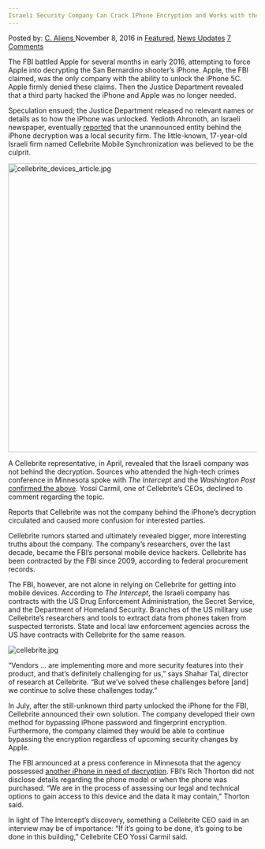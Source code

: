 ```yaml
---
Israeli Security Company Can Crack IPhone Encryption and Works with the FBI
---
```

<article class="post-listing post-16317 post type-post status-publish format-standard has-post-thumbnail hentry  tag-company tag-crack tag-encryption tag-iphone tag-israeli tag-security tag-works">
    <div class="post-inner">
        <span>Posted by: <a href="https://www.deepdotweb.com/author/caliens/" title="">C. Aliens </a></span>
    <span>November 8, 2016</span>
    <span>in <a href="https://www.deepdotweb.com/category/deepdot-news/" rel="category tag">Featured</a>, <a href="https://www.deepdotweb.com/category/news-updates/" rel="category tag">News Updates</a></span>
    <span><a href="https://www.deepdotweb.com/2016/11/08/israeli-security-company-can-crack-iphone-encryption-works-fbi/#comments">7 Comments</a></span>
    </p>
    <div class="clear"></div>
    <div class="entry">
    <p>The FBI battled Apple for several months in early 2016, attempting to force Apple into decrypting the San Bernardino shooter’s iPhone. Apple, the FBI claimed, was the only company with the ability to unlock the iPhone 5C. Apple firmly denied these claims. Then the Justice Department revealed that a third party hacked the iPhone and Apple was no longer needed.</p>
    <p>Speculation ensued; the Justice Department released no relevant names or details as to how the iPhone was unlocked. Yedioth Ahronoth, an Israeli newspaper, eventually <a href="http://www.reuters.com/article/us-apple-encryption-cellebrite-idUSKCN0WP17J">reported</a> that the unannounced entity behind the iPhone decryption was a local security firm. The little-known, 17-year-old Israeli firm named Cellebrite Mobile Synchronization was believed to be the culprit.</p>
    <p><img class="wp-image-16318 aligncenter" src="/imgs/2016/11/cellebrite_devices_article-jpg.jpeg" alt="cellebrite_devices_article.jpg" width="878" height="586" srcset="/imgs/2016/11/cellebrite_devices_article-jpg.jpeg 1440w, /imgs/2016/11/cellebrite_devices_article-jpg-300x200.jpeg 300w, /imgs/2016/11/cellebrite_devices_article-jpg-1024x683.jpeg 1024w, /imgs/2016/11/cellebrite_devices_article-jpg-290x195.jpeg 290w" sizes="(max-width: 878px) 100vw, 878px" /></p>
    <p>A Cellebrite representative, in April, revealed that the Israeli company was not behind the decryption. Sources who attended the high-tech crimes conference in Minnesota spoke with <em>The Intercept</em> and the <em>Washington Post</em> <a href="https://www.washingtonpost.com/world/national-security/fbi-paid-professional-hackers-one-time-fee-to-crack-san-bernardino-iphone/2016/04/12/5397814a-00de-11e6-9d36-33d198ea26c5_story.html">confirmed the above</a>. Yossi Carmil, one of Cellebrite’s CEOs, declined to comment regarding the topic.</p>
    <p>Reports that Cellebrite was not the company behind the iPhone’s decryption circulated and caused more confusion for interested parties.</p>
    <p>Cellebrite rumors started and ultimately revealed bigger, more interesting truths about the company. The company’s researchers, over the last decade, became the FBI’s personal mobile device hackers. Cellebrite has been contracted by the FBI since 2009, according to federal procurement records.</p>
    <p>The FBI, however, are not alone in relying on Cellebrite for getting into mobile devices. According to <em>The Intercept</em>, the Israeli company has contracts with the US Drug Enforcement Administration, the Secret Service, and the Department of Homeland Security. Branches of the US military use Cellebrite’s researchers and tools to extract data from phones taken from suspected terrorists. State and local law enforcement agencies across the US have contracts with Cellebrite for the same reason.</p>
    <p><img class="wp-image-16319 aligncenter" src="/imgs/2016/11/cellebrite-jpg.jpeg" alt="cellebrite.jpg" srcset="/imgs/2016/11/cellebrite-jpg.jpeg 648w, /imgs/2016/11/cellebrite-jpg-300x161.jpeg 300w" sizes="(max-width: 648px) 100vw, 648px" /></p>
    <p>“Vendors … are implementing more and more security features into their product, and that’s definitely challenging for us,” says Shahar Tal, director of research at Cellebrite. “But we’ve solved these challenges before [and] we continue to solve these challenges today.”</p>
    <p>In July, after the still-unknown third party unlocked the iPhone for the FBI, Cellebrite announced their own solution. The company developed their own method for bypassing iPhone password and fingerprint encryption. Furthermore, the company claimed they would be able to continue bypassing the encryption regardless of upcoming security changes by Apple.</p>
    <p>The FBI announced at a press conference in Minnesota that the agency possessed <a href="https://www.deepdotweb.com/2016/10/16/fbi-may-need-apples-help-breaking-another-iphone/">another iPhone in need of decryption</a>. FBI’s Rich Thorton did not disclose details regarding the phone model or when the phone was purchased. “We are in the process of assessing our legal and technical options to gain access to this device and the data it may contain,” Thorton said.</p>
    <p>In light of The Intercept’s discovery, something a Cellebrite CEO said in an interview may be of importance: “If it’s going to be done, it’s going to be done in this building,” Cellebrite CEO Yossi Carmil said.</p>
    </div>
    <span style="display:none"><a href="https://www.deepdotweb.com/tag/company/" rel="tag">company</a> <a href="https://www.deepdotweb.com/tag/crack/" rel="tag">crack</a> <a href="https://www.deepdotweb.com/tag/encryption/" rel="tag">encryption</a> <a href="https://www.deepdotweb.com/tag/iphone/" rel="tag">iphone</a> <a href="https://www.deepdotweb.com/tag/israeli/" rel="tag">israeli</a>  <a href="https://www.deepdotweb.com/tag/works/" rel="tag">works</a></span> <span style="display:none" class="updated">2016-11-08</span>
    <div style="display:none" class="vcard author" itemprop="author" itemscope itemtype="http://schema.org/Person"><strong class="fn" itemprop="name"><a href="https://www.deepdotweb.com/author/caliens/" title="Posts by C. Aliens" rel="author">C. Aliens</a></strong></div>
    </div>
</article>

